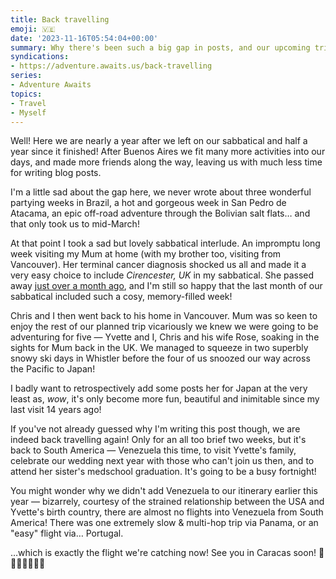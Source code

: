 ```yaml
---
title: Back travelling
emoji: 🇻🇪
date: '2023-11-16T05:54:04+00:00'
summary: Why there's been such a big gap in posts, and our upcoming trip to Venezuela!
syndications:
- https://adventure.awaits.us/back-travelling
series:
- Adventure Awaits
topics:
- Travel
- Myself
---
```

Well! Here we are nearly a year after we left on our sabbatical and half a year since it finished! After Buenos Aires we fit many more activities into our days, and made more friends along the way, leaving us with much less time for writing blog posts.

I'm a little sad about the gap here, we never wrote about three wonderful partying weeks in Brazil, a hot and gorgeous week in San Pedro de Atacama, an epic off-road adventure through the Bolivian salt flats… and that only took us to mid-March!

At that point I took a sad but lovely sabbatical interlude. An impromptu long week visiting my Mum at home (with my brother too, visiting from Vancouver). Her terminal cancer diagnosis shocked us all and made it a very easy choice to include _Cirencester, UK_ in my sabbatical. She passed away [just over a month ago](https://www.byjp.me/posts/mum/), and I'm still so happy that the last month of our sabbatical included such a cosy, memory-filled week!

Chris and I then went back to his home in Vancouver. Mum was so keen to enjoy the rest of our planned trip vicariously we knew we were going to be adventuring for five — Yvette and I, Chris and his wife Rose, soaking in the sights for Mum back in the UK. We managed to squeeze in two superbly snowy ski days in Whistler before the four of us snoozed our way across the Pacific to Japan!

I badly want to retrospectively add some posts her for Japan at the very least as, _wow_, it's only become more fun, beautiful and inimitable since my last visit 14 years ago!

If you've not already guessed why I'm writing this post though, we are indeed back travelling again! Only for an all too brief two weeks, but it's back to South America — Venezuela this time, to visit Yvette's family, celebrate our wedding next year with those who can't join us then, and to attend her sister's medschool graduation. It's going to be a busy fortnight!

You might wonder why we didn't add Venezuela to our itinerary earlier this year — bizarrely, courtesy of the strained relationship between the USA and Yvette's birth country, there are almost no flights into Venezuela from South America! There was one extremely slow & multi-hop trip via Panama, or an "easy" flight via… Portugal.

…which is exactly the flight we're catching now! See you in Caracas soon! 🛫🇬🇧👋🇻🇪🛬

